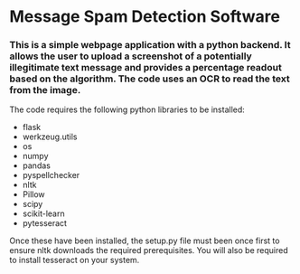 # Message Spam Detection Software

### This is a simple webpage application with a python backend. It allows the user to upload a screenshot of a potentially illegitimate text message and provides a percentage readout based on the algorithm. The code uses an OCR to read the text from the image.

The code requires the following python libraries to be installed:
- flask
- werkzeug.utils
- os
- numpy
- pandas
- pyspellchecker
- nltk
- Pillow
- scipy
- scikit-learn
- pytesseract
	
Once these have been installed, the setup.py file must been once first to ensure nltk downloads the required prerequisites.
You will also be required to install tesseract on your system.
